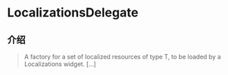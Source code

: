 # LocalizationsDelegate

## 介绍

> A factory for a set of localized resources of type T, to be loaded by a Localizations widget. [...]

